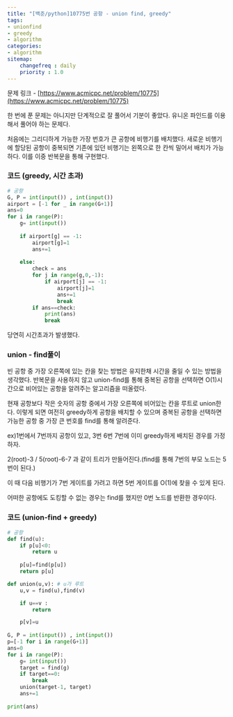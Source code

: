 ```yaml
---
title: "[백준/python]10775번 공항 - union find, greedy"
tags:
- unionfind
- greedy
- algorithm
categories:
- algorithm
sitemap:
    changefreq : daily
    priority : 1.0
---
```


문제 링크 - [https://www.acmicpc.net/problem/10775](https://www.acmicpc.net/problem/10775)

한 번에 푼 문제는 아니지만 단계적으로 잘 풀어서 기분이 좋았다. 유니온 파인드를 이용해서 풀어야 하는 문제다.  

처음에는 그리디하게 가능한 가장 번호가 큰 공항에 비행기를 배치했다. 새로운 비행기에 할당된 공항이 중복되면 기존에 있던 비행기는 왼쪽으로 한 칸씩 밀어서 배치가 가능하다. 이를 이중 반복문을 통해 구현했다.

### 코드 (greedy, 시간 초과)

```python
# 공항
G, P = int(input()) , int(input())
airport = [-1 for _ in range(G+1)]
ans=0
for i in range(P):
    g= int(input())
    
    if airport[g] == -1:
        airport[g]=1
        ans+=1
        
    else:
        check = ans
        for j in range(g,0,-1):
            if airport[j] == -1:
                airport[j]=1
                ans+=1
                break
        if ans==check:
            print(ans)
            break
```

당연히 시간초과가 발생했다.

### union - find풀이

빈 공항 중 가장 오른쪽에 있는 칸을 찾는 방법은 유지한채 시간을 줄일 수 있는 방법을 생각했다. 반복문을 사용하지 않고 union-find를 통해 중복된 공항을 선택하면 O(1)시간으로 비어있는 공항을 알려주는 알고리즘을 떠올렸다.

현재 공항보다 작은 숫자의 공항 중에서 가장 오른쪽에 비어있는 칸을 루트로 union한다. 이렇게 되면 여전히 greedy하게 공항을 배치할 수 있으며 중복된 공항을 선택하면 가능한 공항 중 가장 큰 번호를 find를 통해 알려준다.

ex)1번에서 7번까지 공항이 있고, 3번 6번 7번에 이미 greedy하게 배치된 경우를 가정하자.

2(root)-3 / 5(root)-6-7 과 같이 트리가 만들어진다.(find를 통해 7번의 부모 노드는 5번이 된다.)

이 때 다음 비행기가 7번 게이트를 가려고 하면 5번 게이트를 O(1)에 찾을 수 있게 된다.

어떠한 공항에도 도킹할 수 없는 경우는 find를 했지만 0번 노드를 반환한 경우이다.

### 코드 (union-find + greedy)

```python
# 공항
def find(u):
    if p[u]<0:
        return u
    
    p[u]=find(p[u])
    return p[u]

def union(u,v): # u가 루트
    u,v = find(u),find(v)

    if u==v :
        return

    p[v]=u
    
G, P = int(input()) , int(input())
p=[-1 for i in range(G+1)]
ans=0
for i in range(P):
    g= int(input())
    target = find(g)
    if target==0:
        break
    union(target-1, target)
    ans+=1
    
print(ans)
```
